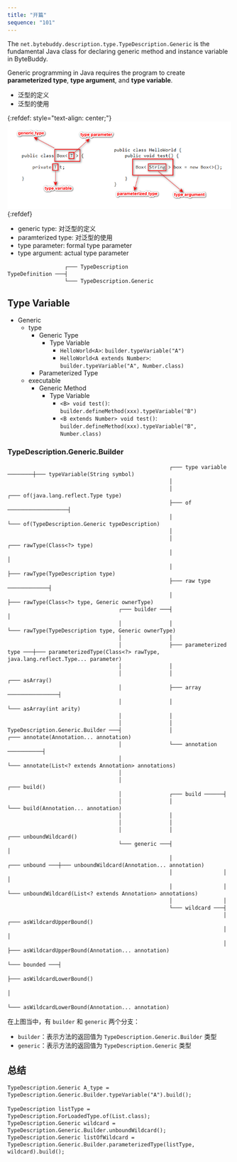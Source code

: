 ```yaml
---
title: "开篇"
sequence: "101"
---
```


The `net.bytebuddy.description.type.TypeDescription.Generic` is the fundamental Java class
for declaring generic method and instance variable in ByteBuddy.

Generic programming in Java requires the program to create
**parameterized type**, **type argument**, and **type variable**.

- 泛型的定义
- 泛型的使用

{:refdef: style="text-align: center;"}
![](/assets/images/java/generic/generic-type-and-parameterized-type-concepts.png)
{:refdef}

- generic type: 对泛型的定义
- paramterized type: 对泛型的使用
- type parameter: formal type parameter
- type argument: actual type parameter

```text
                  ┌─── TypeDescription
TypeDefinition ───┤
                  └─── TypeDescription.Generic
```



## Type Variable

- Generic
    - type
        - Generic Type
            - Type Variable
                - `HelloWorld<A>`: `builder.typeVariable("A")`
                - `HelloWorld<A extends Number>`: `builder.typeVariable("A", Number.class)`
        - Parameterized Type
    - executable
        - Generic Method
            - Type Variable
                - `<B> void test()`: `builder.defineMethod(xxx).typeVariable("B")`
                - `<B extends Number> void test()`: `builder.defineMethod(xxx).typeVariable("B", Number.class)`

### TypeDescription.Generic.Builder

```text
                                                   ┌─── type variable ────────┼─── typeVariable(String symbol)
                                                   │
                                                   │                          ┌─── of(java.lang.reflect.Type type)
                                                   ├─── of ───────────────────┤
                                                   │                          └─── of(TypeDescription.Generic typeDescription)
                                                   │
                                                   │                          ┌─── rawType(Class<?> type)
                                                   │                          │
                                                   │                          ├─── rawType(TypeDescription type)
                                                   ├─── raw type ─────────────┤
                                                   │                          ├─── rawType(Class<?> type, Generic ownerType)
                                   ┌─── builder ───┤                          │
                                   │               │                          └─── rawType(TypeDescription type, Generic ownerType)
                                   │               │
                                   │               ├─── parameterized type ───┼─── parameterizedType(Class<?> rawType, java.lang.reflect.Type... parameter)
                                   │               │
                                   │               │                          ┌─── asArray()
                                   │               ├─── array ────────────────┤
                                   │               │                          └─── asArray(int arity)
                                   │               │
                                   │               │
TypeDescription.Generic.Builder ───┤               │                          ┌─── annotate(Annotation... annotation)
                                   │               └─── annotation ───────────┤
                                   │                                          └─── annotate(List<? extends Annotation> annotations)
                                   │
                                   │                                ┌─── build()
                                   │               ┌─── build ──────┤
                                   │               │                └─── build(Annotation... annotation)
                                   │               │
                                   │               │
                                   │               │                                ┌─── unboundWildcard()
                                   └─── generic ───┤                                │
                                                   │                ┌─── unbound ───┼─── unboundWildcard(Annotation... annotation)
                                                   │                │               │
                                                   │                │               └─── unboundWildcard(List<? extends Annotation> annotations)
                                                   │                │
                                                   └─── wildcard ───┤
                                                                    │               ┌─── asWildcardUpperBound()
                                                                    │               │
                                                                    │               ├─── asWildcardUpperBound(Annotation... annotation)
                                                                    └─── bounded ───┤
                                                                                    ├─── asWildcardLowerBound()
                                                                                    │
                                                                                    └─── asWildcardLowerBound(Annotation... annotation)
```

在上图当中，有 `builder` 和 `generic` 两个分支：

- `builder`：表示方法的返回值为 `TypeDescription.Generic.Builder` 类型
- `generic`：表示方法的返回值为 `TypeDescription.Generic` 类型

## 总结

```text
TypeDescription.Generic A_type = TypeDescription.Generic.Builder.typeVariable("A").build();

TypeDescription listType = TypeDescription.ForLoadedType.of(List.class);
TypeDescription.Generic wildcard = TypeDescription.Generic.Builder.unboundWildcard();
TypeDescription.Generic listOfWildcard = TypeDescription.Generic.Builder.parameterizedType(listType, wildcard).build();
```
